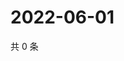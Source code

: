 # 2022-06-01

共 0 条

<!-- BEGIN WEIBO -->
<!-- 最后更新时间 Wed Jun 01 2022 03:13:44 GMT+0800 (China Standard Time) -->

<!-- END WEIBO -->
